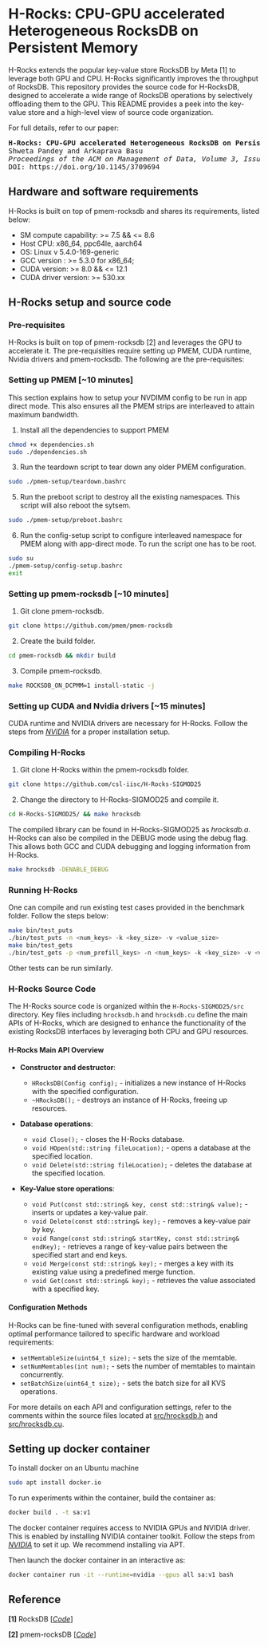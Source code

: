 # H-Rocks: CPU-GPU accelerated Heterogeneous RocksDB on Persistent Memory

H-Rocks extends the popular key-value store RocksDB by Meta [1] to leverage both GPU and CPU. 
H-Rocks significantly improves the throughput of RocksDB.
This repository provides the source code for H-RocksDB, designed to accelerate a wide range of RocksDB operations by selectively offloading them to the GPU. 
This README provides a peek into the key-value store and a high-level view of source code organization.

For full details, refer to our paper:
<pre>
<b>H-Rocks: CPU-GPU accelerated Heterogeneous RocksDB on Persistent Memory</b>
Shweta Pandey and Arkaprava Basu
<i>Proceedings of the ACM on Management of Data, Volume 3, Issue 1 (SIGMOD), 2025</i>
DOI: https://doi.org/10.1145/3709694
</pre>

## Hardware and software requirements
H-Rocks is built on top of pmem-rocksdb and shares its requirements, listed below:
* SM compute capability: >= 7.5 && <= 8.6
* Host CPU: x86\_64, ppc64le, aarch64
* OS: Linux v 5.4.0-169-generic
* GCC version : >= 5.3.0 for x86\_64;
* CUDA version: >= 8.0 && <= 12.1
* CUDA driver version: >= 530.xx

## H-Rocks setup and source code 

### Pre-requisites
H-Rocks is built on top of pmem-rocksdb [2] and leverages the GPU to accelerate it. 
The pre-requisities require setting up PMEM, CUDA runtime, Nvidia drivers and pmem-rocksdb. 
The following are the pre-requisites: 

### Setting up PMEM [~10 minutes]
This section explains how to setup your NVDIMM config to be run in app direct mode. This also ensures all the PMEM strips are interleaved to attain maximum bandwidth. 
1. Install all the dependencies to support PMEM
```bash
chmod +x dependencies.sh
sudo ./dependencies.sh
```
3. Run the teardown script to tear down any older PMEM configuration. 
```bash
sudo ./pmem-setup/teardown.bashrc
```
5. Run the preboot script to destroy all the existing namespaces. This script will also reboot the sytsem. 
```bash
sudo ./pmem-setup/preboot.bashrc
```
6. Run the config-setup script to configure interleaved namespace for PMEM along with app-direct mode. To run the script one has to be root. 
```bash
sudo su 
./pmem-setup/config-setup.bashrc
exit
```

### Setting up pmem-rocksdb [~10 minutes]
1. Git clone pmem-rocksdb.
```bash 
git clone https://github.com/pmem/pmem-rocksdb
```
2. Create the build folder. 
```bash
cd pmem-rocksdb && mkdir build
```
3. Compile pmem-rocksdb.
```bash
make ROCKSDB_ON_DCPMM=1 install-static -j
```

### Setting up CUDA and Nvidia drivers [~15 minutes]
CUDA runtime and NVIDIA drivers are necessary for H-Rocks. Follow the steps from *[NVIDIA](https://docs.nvidia.com/cuda/cuda-installation-guide-linux/)* for a proper installation setup.

### Compiling H-Rocks
1. Git clone H-Rocks within the pmem-rocksdb folder.
```bash
git clone https://github.com/csl-iisc/H-Rocks-SIGMOD25
```
2. Change the directory to H-Rocks-SIGMOD25 and compile it. 
```bash
cd H-Rocks-SIGMOD25/ && make hrocksdb
```
The compiled library can be found in H-Rocks-SIGMOD25 as *hrocksdb.a*. 
H-Rocks can also be compiled in the DEBUG mode using the debug flag. This allows both GCC and CUDA debugging and logging information from H-Rocks. 
```bash
make hrocksdb -DENABLE_DEBUG
```

### Running H-Rocks
One can compile and run existing test cases provided in the benchmark folder. 
Follow the steps below: 
```bash
make bin/test_puts
./bin/test_puts -n <num_keys> -k <key_size> -v <value_size>
make bin/test_gets
./bin/test_gets -p <num_prefill_keys> -n <num_keys> -k <key_size> -v <value_size>
```
Other tests can be run similarly. 

### H-Rocks Source Code

The H-Rocks source code is organized within the `H-Rocks-SIGMOD25/src` directory. Key files including `hrocksdb.h` and `hrocksdb.cu` define the main APIs of H-Rocks, which are designed to enhance the functionality of the existing RocksDB interfaces by leveraging both CPU and GPU resources.

#### H-Rocks Main API Overview

- **Constructor and destructor**:
  - `HRocksDB(Config config);` - initializes a new instance of H-Rocks with the specified configuration.
  - `~HRocksDB();` - destroys an instance of H-Rocks, freeing up resources.

- **Database operations**:
  - `void Close();` - closes the H-Rocks database.
  - `void HOpen(std::string fileLocation);` - opens a database at the specified location.
  - `void Delete(std::string fileLocation);` - deletes the database at the specified location.

- **Key-Value store operations**:
  - `void Put(const std::string& key, const std::string& value);` - inserts or updates a key-value pair.
  - `void Delete(const std::string& key);` - removes a key-value pair by key.
  - `void Range(const std::string& startKey, const std::string& endKey);` - retrieves a range of key-value pairs between the specified start and end keys.
  - `void Merge(const std::string& key);` - merges a key with its existing value using a predefined merge function.
  - `void Get(const std::string& key);` - retrieves the value associated with a specified key.

#### Configuration Methods

H-Rocks can be fine-tuned with several configuration methods, enabling optimal performance tailored to specific hardware and workload requirements:

- `setMemtableSize(uint64_t size);` - sets the size of the memtable.
- `setNumMemtables(int num);` - sets the number of memtables to maintain concurrently.
- `setBatchSize(uint64_t size);` - sets the batch size for all KVS operations.

For more details on each API and configuration settings, refer to the comments within the source files located at [src/hrocksdb.h](src/hrocksdb.h) and [src/hrocksdb.cu](src/hrocksdb.cu).

## Setting up docker container
To install docker on an Ubuntu machine
```bash
sudo apt install docker.io
```

To run experiments within the container, build the container as:

```bash
docker build . -t sa:v1
```

The docker container requires access to NVIDIA GPUs and NVIDIA driver. This is enabled by installing NVIDIA container toolkit. Follow the steps from *[NVIDIA](https://docs.nvidia.com/datacenter/cloud-native/container-toolkit/latest/install-guide.html)* to set it up. We recommend installing via APT.

Then launch the docker container in an interactive as:
```bash
docker container run -it --runtime=nvidia --gpus all sa:v1 bash
```



## Reference
**[1]** RocksDB [*[Code](https://github.com/facebook/rocksdb)*]

**[2]** pmem-rocksDB [*[Code](https://github.com/pmem/pmem-rocksdb)*]

